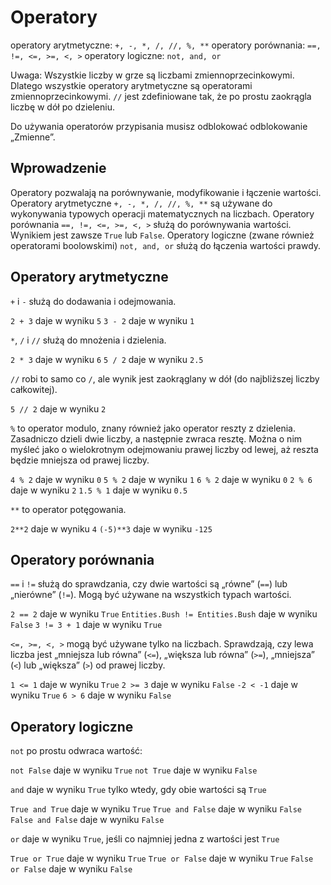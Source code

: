 # Operatory
operatory arytmetyczne: `+, -, *, /, //, %, **`
operatory porównania: `==, !=, <=, >=, <, >`
operatory logiczne: `not, and, or`

Uwaga: Wszystkie liczby w grze są liczbami zmiennoprzecinkowymi. Dlatego wszystkie operatory arytmetyczne są operatorami zmiennoprzecinkowymi.
`//` jest zdefiniowane tak, że po prostu zaokrągla liczbę w dół po dzieleniu.

Do używania operatorów przypisania musisz odblokować odblokowanie „Zmienne”.

## Wprowadzenie
Operatory pozwalają na porównywanie, modyfikowanie i łączenie wartości. 
Operatory arytmetyczne `+, -, *, /, //, %, **` są używane do wykonywania typowych operacji matematycznych na liczbach. 
Operatory porównania `==, !=, <=, >=, <, >` służą do porównywania wartości. Wynikiem jest zawsze `True` lub `False`.
Operatory logiczne (zwane również operatorami boolowskimi) `not, and, or` służą do łączenia wartości prawdy.

## Operatory arytmetyczne
`+` i `-` służą do dodawania i odejmowania.

`2 + 3` daje w wyniku `5`
`3 - 2` daje w wyniku `1`

`*`, `/` i `//` służą do mnożenia i dzielenia.

`2 * 3` daje w wyniku `6`
`5 / 2` daje w wyniku `2.5`

`//` robi to samo co `/`, ale wynik jest zaokrąglany w dół (do najbliższej liczby całkowitej).

`5 // 2` daje w wyniku `2`

`%` to operator modulo, znany również jako operator reszty z dzielenia. Zasadniczo dzieli dwie liczby, a następnie zwraca resztę. Można o nim myśleć jako o wielokrotnym odejmowaniu prawej liczby od lewej, aż reszta będzie mniejsza od prawej liczby.

`4 % 2` daje w wyniku `0`
`5 % 2` daje w wyniku `1`
`6 % 2` daje w wyniku `0`
`2 % 6` daje w wyniku `2`
`1.5 % 1` daje w wyniku `0.5`

`**` to operator potęgowania.

`2**2` daje w wyniku `4`
`(-5)**3` daje w wyniku `-125`

## Operatory porównania
`==` i `!=` służą do sprawdzania, czy dwie wartości są „równe” (`==`) lub „nierówne” (`!=`). Mogą być używane na wszystkich typach wartości.

`2 == 2` daje w wyniku `True`
`Entities.Bush != Entities.Bush` daje w wyniku `False`
`3 != 3 + 1` daje w wyniku `True`

`<=, >=, <, >` mogą być używane tylko na liczbach. Sprawdzają, czy lewa liczba jest „mniejsza lub równa” (`<=`), „większa lub równa” (`>=`), „mniejsza” (`<`) lub „większa” (`>`) od prawej liczby.

`1 <= 1` daje w wyniku `True`
`2 >= 3` daje w wyniku `False`
`-2 < -1` daje w wyniku `True`
`6 > 6` daje w wyniku `False`

## Operatory logiczne
`not` po prostu odwraca wartość:

`not False` daje w wyniku `True`
`not True` daje w wyniku `False`

`and` daje w wyniku `True` tylko wtedy, gdy obie wartości są `True`

`True and True` daje w wyniku `True`
`True and False` daje w wyniku `False`
`False and False` daje w wyniku `False`

`or` daje w wyniku `True`, jeśli co najmniej jedna z wartości jest `True`

`True or True` daje w wyniku `True`
`True or False` daje w wyniku `True`
`False or False` daje w wyniku `False`
